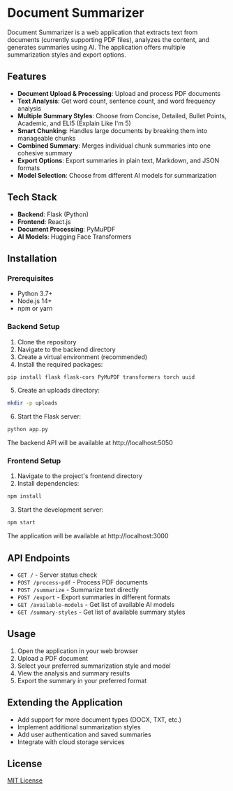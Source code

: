 # Document Summarizer

Document Summarizer is a web application that extracts text from documents (currently supporting PDF files), analyzes the content, and generates summaries using AI. The application offers multiple summarization styles and export options.

## Features

- **Document Upload & Processing**: Upload and process PDF documents
- **Text Analysis**: Get word count, sentence count, and word frequency analysis
- **Multiple Summary Styles**: Choose from Concise, Detailed, Bullet Points, Academic, and ELI5 (Explain Like I'm 5)
- **Smart Chunking**: Handles large documents by breaking them into manageable chunks
- **Combined Summary**: Merges individual chunk summaries into one cohesive summary
- **Export Options**: Export summaries in plain text, Markdown, and JSON formats
- **Model Selection**: Choose from different AI models for summarization

## Tech Stack

- **Backend**: Flask (Python)
- **Frontend**: React.js
- **Document Processing**: PyMuPDF
- **AI Models**: Hugging Face Transformers

## Installation

### Prerequisites

- Python 3.7+
- Node.js 14+
- npm or yarn

### Backend Setup

1. Clone the repository
2. Navigate to the backend directory
3. Create a virtual environment (recommended)
4. Install the required packages:

```bash
pip install flask flask-cors PyMuPDF transformers torch uuid
```

5. Create an uploads directory:

```bash
mkdir -p uploads
```

6. Start the Flask server:

```bash
python app.py
```

The backend API will be available at http://localhost:5050

### Frontend Setup

1. Navigate to the project's frontend directory
2. Install dependencies:

```bash
npm install
```

3. Start the development server:

```bash
npm start
```

The application will be available at http://localhost:3000

## API Endpoints

- `GET /` - Server status check
- `POST /process-pdf` - Process PDF documents
- `POST /summarize` - Summarize text directly
- `POST /export` - Export summaries in different formats
- `GET /available-models` - Get list of available AI models
- `GET /summary-styles` - Get list of available summary styles

## Usage

1. Open the application in your web browser
2. Upload a PDF document
3. Select your preferred summarization style and model
4. View the analysis and summary results
5. Export the summary in your preferred format

## Extending the Application

- Add support for more document types (DOCX, TXT, etc.)
- Implement additional summarization styles
- Add user authentication and saved summaries
- Integrate with cloud storage services

## License

[MIT License](LICENSE)